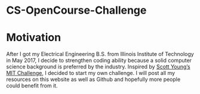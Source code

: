 # CS-OpenCourse-Challenge

# Motivation
After I got my Electrical Engineering B.S. from Illinois Institute of Technology in May 2017, I decide to strengthen coding ability because a solid computer science background is preferred by the industry. Inspired by [Scott Young’s MIT Challenge](https://www.scotthyoung.com/blog/myprojects/mit-challenge-2/), I decided to start my own challenge. I will post all my resources on this website as well as Github and hopefully more people could benefit from it. 
